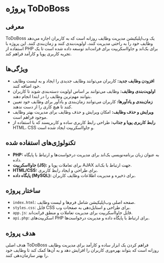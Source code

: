# پروژه ToDoBoss

## معرفی
ToDoBoss یک وب‌اپلیکیشن مدیریت وظایف روزانه است که به کاربران اجازه می‌دهد وظایف خود را به راحتی مدیریت کنند، اولویت‌بندی کنند و زمان‌بندی کنند. این پروژه با استفاده از PHP برای بک‌اند و جاوااسکریپت برای فرانت‌اند توسعه داده شده است تا یک تجربه کاربری پویا و کارآمد فراهم کند.

## ویژگی‌ها
- **افزودن وظایف جدید:** کاربران می‌توانند وظایف جدیدی را ایجاد و به لیست وظایف خود اضافه کنند.
- **اولویت‌بندی وظایف:** وظایف می‌توانند بر اساس اولویت دسته‌بندی شوند تا کاربران بتوانند مهم‌ترین وظایف را در ابتدا انجام دهند.
- **زمان‌بندی و یادآورها:** کاربران می‌توانند زمان‌بندی و یادآور برای وظایف خود تعیین کنند تا هیچ کاری را از دست ندهند.
- **ویرایش و حذف وظایف:** امکان ویرایش و حذف وظایف برای مدیریت بهتر وظایف موجود فراهم است.
- **رابط کاربری پویا و جذاب:** طراحی رابط کاربری ساده و کاربرپسند که با استفاده از HTML، CSS و جاوااسکریپت ایجاد شده است.

## تکنولوژی‌های استفاده شده
- **PHP:** به عنوان زبان برنامه‌نویسی بک‌اند برای مدیریت درخواست‌ها و ارتباط با پایگاه داده.
- **جاوااسکریپت (JS):** برای تعاملات پویا و AJAX جهت ارتباط با بک‌اند.
- **HTML/CSS:** برای طراحی و ایجاد رابط کاربری.
- **پایگاه داده (MySQL):** برای ذخیره و مدیریت اطلاعات وظایف کاربران.

## ساختار پروژه
- `index.html`: صفحه اصلی وب‌اپلیکیشن شامل فرم‌ها و لیست وظایف.
- `styles.css`: فایل CSS برای طراحی و استایل‌دهی به صفحات وب.
- `app.js`: فایل جاوااسکریپت برای مدیریت تعاملات و منطق فرانت‌اند.
- `api.php`: اسکریپت‌های PHP برای ارتباط با پایگاه داده و مدیریت درخواست‌ها.

## هدف پروژه
هدف اصلی ToDoBoss فراهم کردن یک ابزار ساده و کارآمد برای مدیریت وظایف روزانه است که بتواند بهره‌وری کاربران را افزایش دهد و به آن‌ها کمک کند تا وظایف خود را بهتر سازمان‌دهی کنند.
